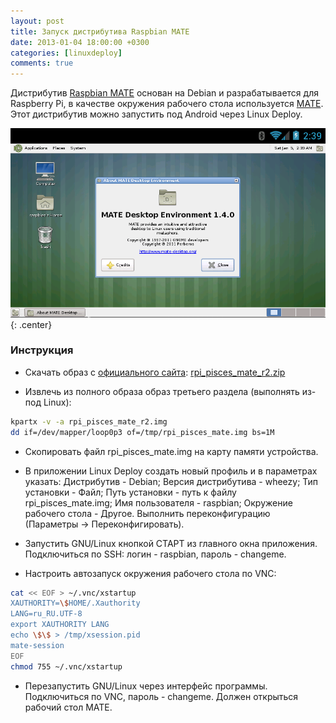 ```yaml
---
layout: post
title: Запуск дистрибутива Raspbian MATE
date: 2013-01-04 18:00:00 +0300
categories: [linuxdeploy]
comments: true
---
```


Дистрибутив <a href="http://www.raspbian.org/RaspbianMate">Raspbian MATE</a> основан на Debian и разрабатывается для Raspberry Pi, в качестве окружения рабочего стола используется <a href="http://mate-desktop.org/">MATE</a>. Этот дистрибутив можно запустить под Android через Linux Deploy.

![linuxdeploy](/assets/images/linuxdeploy-raspbian-mate.png "Rapsbian MATE"){: .center}

<!--more-->

### Инструкция

- Скачать образ с <a href="http://www.raspbian.org/PiscesMATEImages">официального сайта</a>: <a href="http://archive.raspbian.org/assets/images/rpi_pisces_mate_r2.zip">rpi_pisces_mate_r2.zip</a>

- Извлечь из полного образа образ третьего раздела (выполнять из-под Linux):
```sh
kpartx -v -a rpi_pisces_mate_r2.img
dd if=/dev/mapper/loop0p3 of=/tmp/rpi_pisces_mate.img bs=1M
```

- Скопировать файл rpi_pisces_mate.img на карту памяти устройства.

- В приложении Linux Deploy создать новый профиль и в параметрах указать: Дистрибутив - Debian; Версия дистрибутива - wheezy; Тип установки - Файл; Путь установки - путь к файлу rpi_pisces_mate.img; Имя пользователя - raspbian; Окружение рабочего стола - Другое. Выполнить переконфигурацию (Параметры -> Переконфигировать).

- Запустить GNU/Linux кнопкой СТАРТ из главного окна приложения. Подключиться по SSH: логин - raspbian, пароль - changeme.

- Настроить автозапуск окружения рабочего стола по VNC:
```sh
cat << EOF > ~/.vnc/xstartup
XAUTHORITY=\$HOME/.Xauthority
LANG=ru_RU.UTF-8
export XAUTHORITY LANG
echo \$\$ > /tmp/xsession.pid
mate-session
EOF
chmod 755 ~/.vnc/xstartup
```

- Перезапустить GNU/Linux через интерфейс программы. Подключиться по VNC, пароль - changeme. Должен открыться рабочий стол MATE.

